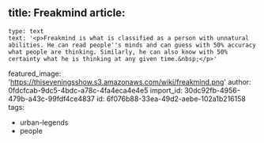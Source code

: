 title: Freakmind
article:
  -
    type: text
    text: '<p>Freakmind is what is classified as a person with unnatural abilities. He can read people''s minds and can guess with 50% accuracy what people are thinking. Similarly, he can also know with 50% certainty what he is thinking at any given time.&nbsp;</p>'
featured_image: 'https://thiseveningsshow.s3.amazonaws.com/wiki/freakmind.png'
author: 0fdcfcab-9dc5-4bdc-a78c-4fa4eca4e4e5
import_id: 30dc92fb-4956-479b-a43c-99fdf4ce4837
id: 6f076b88-33ea-49d2-aebe-102a1b216158
tags:
  - urban-legends
  - people
